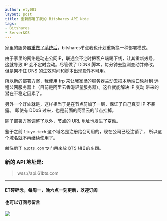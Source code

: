 ```yaml
---
author: ety001
layout: post
title: 重新部署了我的 Bitshares API Node
tags:
- Bitshares
- Server&OS
---
```


家里的服务器[重做了系统后](http://blog.domyself.me/2019/11/07/accident-by-memory.html)，bitshares节点我也计划重新换一种部署模式。

由于家里的网络是动态公网IP，联通会不定时把客户端踢下线，让其重新拨号，
这就导致 IP 会不定时变动。尽管做了 DDNS 脚本，每分钟去监测变动并修改，
但是架不住 DNS 的生效时间和脚本出现意外不可用。

所以新的部署方案，我使用 frp 来让我家里的服务器主动去把本地端口映射到
远程公网服务器上（目前是阿里云香港轻量服务器）。这样就能解决 IP 变动
带来的潜在不稳定因素了。

另外一个好处就是，这样相当于是在节点前加了一层，保证了自己真实 IP 不暴露。
即使有 DDoS 过来，也是前面的阿里云的节点挂掉。

除了部署方案调整了以外，节点的 URL 地址也发生了变动。

鉴于之前 `liuye.tech` 这个域名是注册给公司用的，现在公司已经注销了，
所以这个域名就不再继续使用了。

新注册了 `61bts.com` 专门用来放 BTS 相关的东西。

### 新的 API 地址是:
> wss://api.61bts.com

---
#### ET碎碎念，每周一，晚六点一刻更新，欢迎订阅
#### 也可以订阅号留言
![](/img/wechat-subscribe.jpg)
